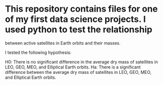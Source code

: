 # This repository contains files for one of my first data science projects. I used python to test the relationship 
between active satellites in Earth orbits and their masses.

I tested the following hypothesis:

H0: There is no significant difference in the average dry mass of satellites in LEO, GEO, MEO, and Elliptical Earth orbits.
Ha: There is a significant difference between the average dry mass of satellites in LEO, GEO, MEO, and Elliptical Earth orbits.
